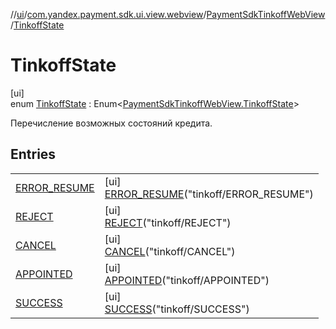 //[ui](../../../../index.md)/[com.yandex.payment.sdk.ui.view.webview](../../index.md)/[PaymentSdkTinkoffWebView](../index.md)/[TinkoffState](index.md)

# TinkoffState

[ui]\
enum [TinkoffState](index.md) : Enum<[PaymentSdkTinkoffWebView.TinkoffState](index.md)> 

Перечисление возможных состояний кредита.

## Entries

| | |
|---|---|
| [ERROR_RESUME](-e-r-r-o-r_-r-e-s-u-m-e/index.md) | [ui]<br>[ERROR_RESUME](-e-r-r-o-r_-r-e-s-u-m-e/index.md)("tinkoff/ERROR_RESUME") |
| [REJECT](-r-e-j-e-c-t/index.md) | [ui]<br>[REJECT](-r-e-j-e-c-t/index.md)("tinkoff/REJECT") |
| [CANCEL](-c-a-n-c-e-l/index.md) | [ui]<br>[CANCEL](-c-a-n-c-e-l/index.md)("tinkoff/CANCEL") |
| [APPOINTED](-a-p-p-o-i-n-t-e-d/index.md) | [ui]<br>[APPOINTED](-a-p-p-o-i-n-t-e-d/index.md)("tinkoff/APPOINTED") |
| [SUCCESS](-s-u-c-c-e-s-s/index.md) | [ui]<br>[SUCCESS](-s-u-c-c-e-s-s/index.md)("tinkoff/SUCCESS") |
